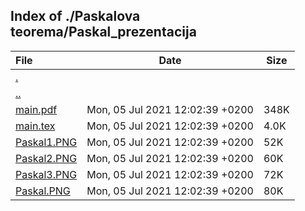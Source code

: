 ## Index of ./Paskalova teorema/Paskal_prezentacija

File | Date | Size
:--- | --- | ---
[.](.) | |
[..](..) | |
[main.pdf](main.pdf) | Mon, 05 Jul 2021 12:02:39 +0200 | 348K
[main.tex](main.tex) | Mon, 05 Jul 2021 12:02:39 +0200 | 4.0K
[Paskal1.PNG](Paskal1.PNG) | Mon, 05 Jul 2021 12:02:39 +0200 | 52K
[Paskal2.PNG](Paskal2.PNG) | Mon, 05 Jul 2021 12:02:39 +0200 | 60K
[Paskal3.PNG](Paskal3.PNG) | Mon, 05 Jul 2021 12:02:39 +0200 | 72K
[Paskal.PNG](Paskal.PNG) | Mon, 05 Jul 2021 12:02:39 +0200 | 80K
